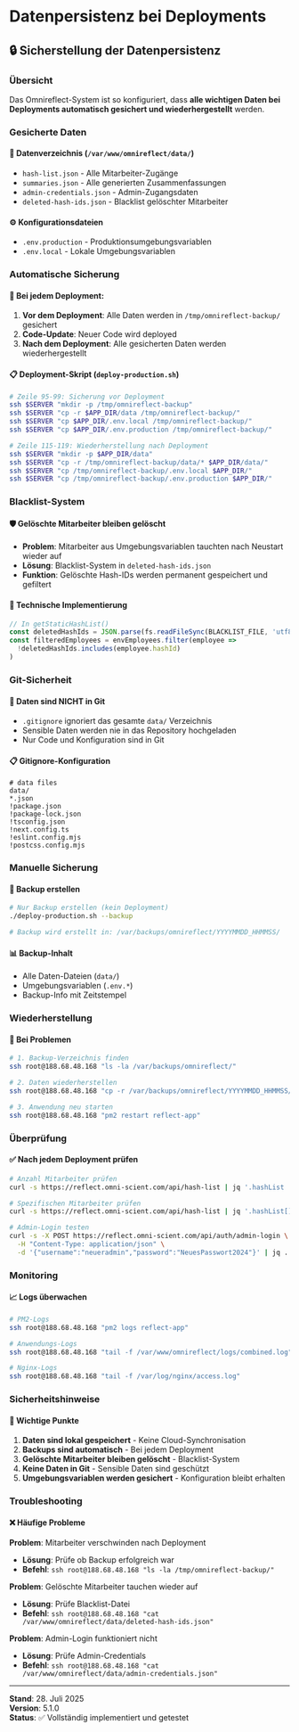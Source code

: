# Datenpersistenz bei Deployments

## 🔒 **Sicherstellung der Datenpersistenz**

### **Übersicht**
Das Omnireflect-System ist so konfiguriert, dass **alle wichtigen Daten bei Deployments automatisch gesichert und wiederhergestellt** werden.

### **Gesicherte Daten**

#### 📁 **Datenverzeichnis (`/var/www/omnireflect/data/`)**
- `hash-list.json` - Alle Mitarbeiter-Zugänge
- `summaries.json` - Alle generierten Zusammenfassungen
- `admin-credentials.json` - Admin-Zugangsdaten
- `deleted-hash-ids.json` - Blacklist gelöschter Mitarbeiter

#### ⚙️ **Konfigurationsdateien**
- `.env.production` - Produktionsumgebungsvariablen
- `.env.local` - Lokale Umgebungsvariablen

### **Automatische Sicherung**

#### 🚀 **Bei jedem Deployment:**
1. **Vor dem Deployment**: Alle Daten werden in `/tmp/omnireflect-backup/` gesichert
2. **Code-Update**: Neuer Code wird deployed
3. **Nach dem Deployment**: Alle gesicherten Daten werden wiederhergestellt

#### 📋 **Deployment-Skript (`deploy-production.sh`)**
```bash
# Zeile 95-99: Sicherung vor Deployment
ssh $SERVER "mkdir -p /tmp/omnireflect-backup"
ssh $SERVER "cp -r $APP_DIR/data /tmp/omnireflect-backup/"
ssh $SERVER "cp $APP_DIR/.env.local /tmp/omnireflect-backup/"
ssh $SERVER "cp $APP_DIR/.env.production /tmp/omnireflect-backup/"

# Zeile 115-119: Wiederherstellung nach Deployment
ssh $SERVER "mkdir -p $APP_DIR/data"
ssh $SERVER "cp -r /tmp/omnireflect-backup/data/* $APP_DIR/data/"
ssh $SERVER "cp /tmp/omnireflect-backup/.env.local $APP_DIR/"
ssh $SERVER "cp /tmp/omnireflect-backup/.env.production $APP_DIR/"
```

### **Blacklist-System**

#### 🛡️ **Gelöschte Mitarbeiter bleiben gelöscht**
- **Problem**: Mitarbeiter aus Umgebungsvariablen tauchten nach Neustart wieder auf
- **Lösung**: Blacklist-System in `deleted-hash-ids.json`
- **Funktion**: Gelöschte Hash-IDs werden permanent gespeichert und gefiltert

#### 🔧 **Technische Implementierung**
```typescript
// In getStaticHashList()
const deletedHashIds = JSON.parse(fs.readFileSync(BLACKLIST_FILE, 'utf8'))
const filteredEmployees = envEmployees.filter(employee => 
  !deletedHashIds.includes(employee.hashId)
)
```

### **Git-Sicherheit**

#### 🚫 **Daten sind NICHT in Git**
- `.gitignore` ignoriert das gesamte `data/` Verzeichnis
- Sensible Daten werden nie in das Repository hochgeladen
- Nur Code und Konfiguration sind in Git

#### 📋 **Gitignore-Konfiguration**
```gitignore
# data files
data/
*.json
!package.json
!package-lock.json
!tsconfig.json
!next.config.ts
!eslint.config.mjs
!postcss.config.mjs
```

### **Manuelle Sicherung**

#### 💾 **Backup erstellen**
```bash
# Nur Backup erstellen (kein Deployment)
./deploy-production.sh --backup

# Backup wird erstellt in: /var/backups/omnireflect/YYYYMMDD_HHMMSS/
```

#### 📊 **Backup-Inhalt**
- Alle Daten-Dateien (`data/`)
- Umgebungsvariablen (`.env.*`)
- Backup-Info mit Zeitstempel

### **Wiederherstellung**

#### 🔄 **Bei Problemen**
```bash
# 1. Backup-Verzeichnis finden
ssh root@188.68.48.168 "ls -la /var/backups/omnireflect/"

# 2. Daten wiederherstellen
ssh root@188.68.48.168 "cp -r /var/backups/omnireflect/YYYYMMDD_HHMMSS/data/* /var/www/omnireflect/data/"

# 3. Anwendung neu starten
ssh root@188.68.48.168 "pm2 restart reflect-app"
```

### **Überprüfung**

#### ✅ **Nach jedem Deployment prüfen**
```bash
# Anzahl Mitarbeiter prüfen
curl -s https://reflect.omni-scient.com/api/hash-list | jq '.hashList | length'

# Spezifischen Mitarbeiter prüfen
curl -s https://reflect.omni-scient.com/api/hash-list | jq '.hashList[] | select(.name == "Max Mustermann")'

# Admin-Login testen
curl -s -X POST https://reflect.omni-scient.com/api/auth/admin-login \
  -H "Content-Type: application/json" \
  -d '{"username":"neueradmin","password":"NeuesPasswort2024"}' | jq .
```

### **Monitoring**

#### 📈 **Logs überwachen**
```bash
# PM2-Logs
ssh root@188.68.48.168 "pm2 logs reflect-app"

# Anwendungs-Logs
ssh root@188.68.48.168 "tail -f /var/www/omnireflect/logs/combined.log"

# Nginx-Logs
ssh root@188.68.48.168 "tail -f /var/log/nginx/access.log"
```

### **Sicherheitshinweise**

#### 🔐 **Wichtige Punkte**
1. **Daten sind lokal gespeichert** - Keine Cloud-Synchronisation
2. **Backups sind automatisch** - Bei jedem Deployment
3. **Gelöschte Mitarbeiter bleiben gelöscht** - Blacklist-System
4. **Keine Daten in Git** - Sensible Daten sind geschützt
5. **Umgebungsvariablen werden gesichert** - Konfiguration bleibt erhalten

### **Troubleshooting**

#### ❌ **Häufige Probleme**

**Problem**: Mitarbeiter verschwinden nach Deployment
- **Lösung**: Prüfe ob Backup erfolgreich war
- **Befehl**: `ssh root@188.68.48.168 "ls -la /tmp/omnireflect-backup/"`

**Problem**: Gelöschte Mitarbeiter tauchen wieder auf
- **Lösung**: Prüfe Blacklist-Datei
- **Befehl**: `ssh root@188.68.48.168 "cat /var/www/omnireflect/data/deleted-hash-ids.json"`

**Problem**: Admin-Login funktioniert nicht
- **Lösung**: Prüfe Admin-Credentials
- **Befehl**: `ssh root@188.68.48.168 "cat /var/www/omnireflect/data/admin-credentials.json"`

---

**Stand**: 28. Juli 2025  
**Version**: 5.1.0  
**Status**: ✅ Vollständig implementiert und getestet 